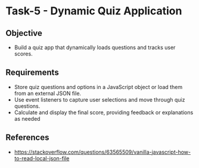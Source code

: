 # Task-5 - Dynamic Quiz Application

## Objective
- Build a quiz app that dynamically loads questions and tracks user scores.

## Requirements
- Store quiz questions and options in a JavaScript object or load them from an external JSON file.
- Use event listeners to capture user selections and move through quiz questions.
- Calculate and display the final score, providing feedback or explanations as needed

## References
- https://stackoverflow.com/questions/63565509/vanilla-javascript-how-to-read-local-json-file